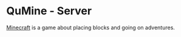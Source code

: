 # QuMine - Server

[Minecraft](https://minecraft.net/en/) is a game about placing blocks and going on adventures.